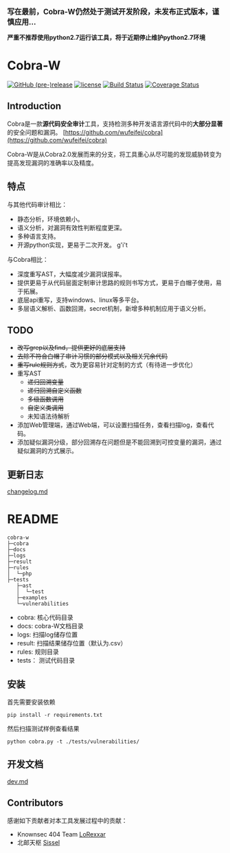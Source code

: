 <big>**写在最前，Cobra-W仍然处于测试开发阶段，未发布正式版本，谨慎应用...**</big>

**严重不推荐使用python2.7运行该工具，将于近期停止维护python2.7环境**

# Cobra-W
[![GitHub (pre-)release](https://img.shields.io/github/release/LoRexxar/Cobra-W/all.svg)](https://github.com/LoRexxar/Cobra-W/releases)
[![license](https://img.shields.io/github/license/mashape/apistatus.svg?maxAge=2592000)](https://github.com/wufeifei/cobra/blob/master/LICENSE)
[![Build Status](https://travis-ci.org/LoRexxar/Cobra-W.svg?branch=master)](https://travis-ci.org/LoRexxar/Cobra-W)
[![Coverage Status](https://coveralls.io/repos/github/LoRexxar/Cobra-W/badge.svg?branch=master)](https://coveralls.io/github/LoRexxar/Cobra-W?branch=master)

## Introduction
Cobra是一款**源代码安全审计**工具，支持检测多种开发语言源代码中的**大部分显著**的安全问题和漏洞。
[https://github.com/wufeifei/cobra](https://github.com/wufeifei/cobra)

Cobra-W是从Cobra2.0发展而来的分支，将工具重心从尽可能的发现威胁转变为提高发现漏洞的准确率以及精度。


## 特点

与其他代码审计相比：
- 静态分析，环境依赖小。
- 语义分析，对漏洞有效性判断程度更深。
- 多种语言支持。
- 开源python实现，更易于二次开发。
g'i't

与Cobra相比：
- 深度重写AST，大幅度减少漏洞误报率。
- 提供更易于从代码层面定制审计思路的规则书写方式，更易于白帽子使用，易于拓展。
- 底层api重写，支持windows、linux等多平台。
- 多层语义解析、函数回溯，secret机制，新增多种机制应用于语义分析。


## TODO
- <del>改写grep以及find，提供更好的底层支持</del>
- <del>去除不符合白帽子审计习惯的部分模式以及相关冗余代码</del>
- <del>重写rule规则方式</del>，改为更容易针对定制的方式（有待进一步优化）
- 重写AST
    - <del>递归回溯变量</del>
    - <del>递归回溯自定义函数</del>
    - <del>多级函数调用</del>
    - <del>自定义类调用</del>
    - 未知语法待解析
- 添加Web管理端，通过Web端，可以设置扫描任务，查看扫描log，查看代码。
- 添加疑似漏洞分级，部分回溯存在问题但是不能回溯到可控变量的漏洞，通过疑似漏洞的方式展示。


## 更新日志

[changelog.md](./docs/changelog.md)


# README

```
cobra-w
├─cobra
├─docs
├─logs
├─result
├─rules
│  └─php
├─tests
   ├─ast
   │  └─test
   ├─examples
   └─vulnerabilities
```

- cobra: 核心代码目录
- docs: cobra-W文档目录
- logs: 扫描log储存位置
- result: 扫描结果储存位置（默认为.csv）
- rules: 规则目录
- tests： 测试代码目录


## 安装

首先需要安装依赖
```
pip install -r requirements.txt
```

然后扫描测试样例查看结果
```
python cobra.py -t ./tests/vulnerabilities/
```
## 开发文档

[dev.md](./docs/dev.md)

## Contributors

感谢如下贡献者对本工具发展过程中的贡献：
- Knownsec 404 Team [LoRexxar](https://github.com/LoRexxar)
- 北邮天枢 [Sissel](https://github.com/boke1208)